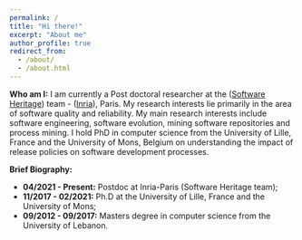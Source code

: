 ```yaml
---
permalink: /
title: "Hi there!"
excerpt: "About me"
author_profile: true
redirect_from: 
  - /about/
  - /about.html
---
```


**Who am I:** 
I am currently a Post doctoral researcher at the ([Software Heritage](https://www.softwareheritage.org/)) team - ([Inria](https://www.inria.fr/fr)), Paris. 
My research interests lie primarily in the area of software quality and reliability. 
My main research interests include software engineering, software evolution, mining software repositories and process mining.
I hold PhD in computer science from the University of Lille, France and the University of Mons, Belgium 
on understanding the impact of release policies on software development processes.

**Brief Biography:**   
 * **04/2021 - Present:** Postdoc at Inria-Paris (Software Heritage team);   
 * **11/2017 - 02/2021:** Ph.D at the University of Lille, France and the University of Mons;   
 * **09/2012 - 09/2017:** Masters degree in computer science from the University of Lebanon.





